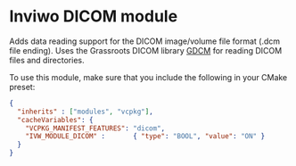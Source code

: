 # Inviwo DICOM module

Adds data reading support for the DICOM image/volume file format (.dcm file ending). Uses the Grassroots DICOM library [GDCM](https://github.com/malaterre/GDCM) for reading DICOM files and directories.

To use this module, make sure that you include the following in your CMake preset:

```json
{
  "inherits" : ["modules", "vcpkg"],
  "cacheVariables": {
    "VCPKG_MANIFEST_FEATURES": "dicom",
    "IVW_MODULE_DICOM" :       { "type": "BOOL", "value": "ON" }
  }
}
```
